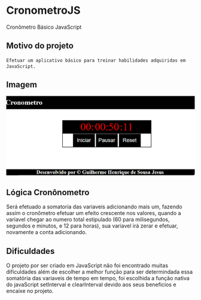 # CronometroJS
Cronômetro Básico JavaScript

## Motivo do projeto

    Efetuar um aplicativo básico para treinar habilidades adquiridas em JavaScript.

## Imagem

 <img src="./res/Imagem.png">
 
## Lógica Cronônometro

Será efetuado a somatoria das variaveis adicionando mais um, fazendo assim o cronômetro
efetuar um efeito crescente nos valores, quando a variavel chegar ao numero total estipulado
(60 para milisegundos, segundos e minutos, e 12 para horas), sua variavel irá zerar e efetuar,
novamente a conta adicionando.

## Dificuldades

   O projeto por ser criado em JavaScript não foi encontrado muitas dificuldades além de escolher
a melhor função para ser determindada essa somatória das variaveis de tempo em tempo, foi escolhida
a função nativa do javaScript setInterval e clearInterval devido aos seus beneficios e encaixe no 
projeto.
